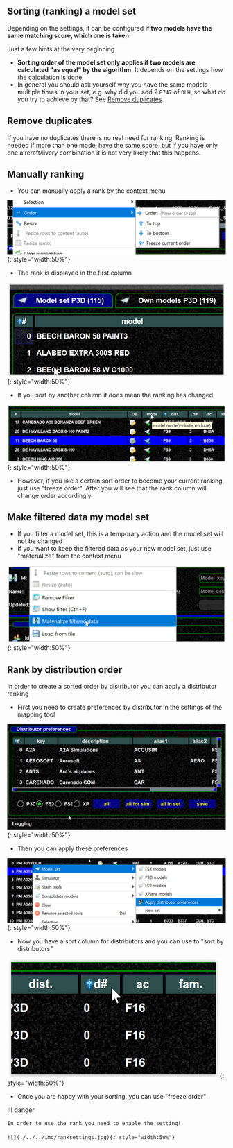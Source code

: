 <!--
    SPDX-FileCopyrightText: Copyright (C) swift Project Community / Contributors
    SPDX-License-Identifier: GFDL-1.3-only
-->

## Sorting (ranking) a model set

Depending on the settings, it can be configured **if two models have the same matching score, which one is taken**.

Just a few hints at the very beginning

-   **Sorting order of the model set only applies if two models are calculated "as equal" by the algorithm**.
    It depends on the settings how the calculation is done.
-   In general you should ask yourself why you have the same models multiple times in your set, e.g. why did you add 2 ``B747`` of ``DLH``, so what do you try to achieve by that? See [Remove duplicates](./../../troubleshooting/models/removing_duplicates.md).

## Remove duplicates

If you have no duplicates there is no real need for ranking.
Ranking is needed if more than one model have the same score, but if you have only one aircraft/livery combination it is not very likely that this happens.

## Manually ranking
-   You can manually apply a rank by the context menu

![](./../../img/swift_mapping_tool_-_order_set.jpg){: style="width:50%"}

-   The rank is displayed in the first column

![](./../../img/rankorder.jpg){: style="width:50%"}

-   If you sort by another column it does mean the ranking has changed

![](./../../img/sortother.jpg){: style="width:50%"}

-   However, if you like a certain sort order to become your current ranking, just use "freeze order".
    After you will see that the rank column will change order accordingly

## Make filtered data my model set

-   If you filter a model set, this is a temporary action and the model set will not be changed
-   If you want to keep the filtered data as your new model set, just use "materialize" from the context menu

![](./../../img/materialize.jpg){: style="width:50%"}

## Rank by distribution order

In order to create a sorted order by distributor you can apply a distributor ranking

-   First you need to create preferences by distributor in the settings of the mapping tool

![](./../../img/swift_mapping_tool_-_distributor_preferences.jpg){: style="width:50%"}

-   Then you can apply these preferences

![](./../../img/swift_mapping_tool_-_apply_distributor_preferences.jpg){: style="width:50%"}

-   Now you have a sort column for distributors and you can use to "sort by distributors"

![](./../../img/sortdistributor.jpg){: style="width:50%"}

-   Once you are happy with your sorting, you can use "freeze order"

!!! danger

    In order to use the rank you need to enable the setting!

    ![](./../../img/ranksettings.jpg){: style="width:50%"}
